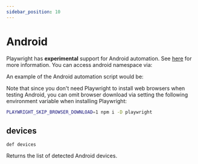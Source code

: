```yaml
---
sidebar_position: 10
---
```


# Android

Playwright has **experimental** support for Android automation. See [here](https://playwright.dev/python/docs/mobile) for more information. You can
access android namespace via:

An example of the Android automation script would be:

Note that since you don't need Playwright to install web browsers when testing Android, you can omit browser download
via setting the following environment variable when installing Playwright:

```bash js
PLAYWRIGHT_SKIP_BROWSER_DOWNLOAD=1 npm i -D playwright
```


## devices

```
def devices
```

Returns the list of detected Android devices.
